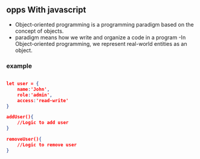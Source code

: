 ## opps With javascript 

- Object-oriented programming is a programming paradigm based on the concept of objects.
- paradigm means how we write and organize a code in a program 
-In Object-oriented programming, we represent real-world entities as an object.

### example

```json

let user = {
    name:'John',
    role:'admin',
    access:'read-write'
}

addUser(){
    //Logic to add user
}

removeUser(){
    //Logic to remove user
}

```